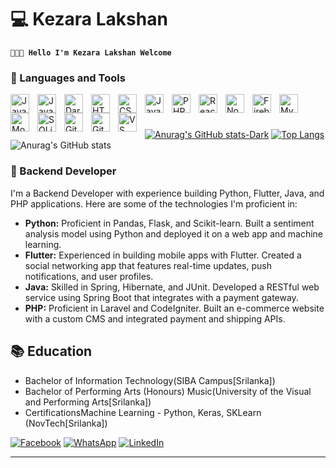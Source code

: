 # 💻 Kezara Lakshan

**` 🧑🏻‍💻 Hello I'm Kezara Lakshan Welcome `**



### 🧰 Languages and Tools


<img align="left" alt="Java" width="30px" style="padding-right:10px;" src="https://cdn.jsdelivr.net/gh/devicons/devicon/icons/java/java-original.svg"/>
<img align="left" alt="Java" width="30px" style="padding-right:10px;" src="https://upload.wikimedia.org/wikipedia/commons/thumb/c/c3/Python-logo-notext.svg/800px-Python-logo-notext.svg.png")

<img align="left" alt="Java" width="30px" style="padding-right:10px;" src="https://upload.wikimedia.org/wikipedia/commons/thumb/0/0d/C_Sharp_wordmark.svg/800px-C_Sharp_wordmark.svg.png"/>
     
<img align="left" alt="Dart" width="30px" style="padding-right:10px;" src="https://cdn.jsdelivr.net/gh/devicons/devicon/icons/dart/dart-original-wordmark.svg" />
<img align="left" alt="HTML" width="30px" style="padding-right:10px;" src="https://cdn.jsdelivr.net/gh/devicons/devicon/icons/html5/html5-plain.svg" />
<img align="left" alt="CSS" width="30px" style="padding-right:10px;" src="https://cdn.jsdelivr.net/gh/devicons/devicon/icons/css3/css3-plain.svg" />
<img align="left" alt="JavaScript" width="30px" style="padding-right:10px;" src="https://cdn.jsdelivr.net/gh/devicons/devicon/icons/javascript/javascript-plain.svg" />
<img align="left" alt="PHP" width="30px" style="padding-right:10px;" src="https://cdn.jsdelivr.net/gh/devicons/devicon/icons/php/php-original.svg" />
<img align="left" alt="React" width="30px" style="padding-right:10px;" src="https://upload.wikimedia.org/wikipedia/commons/thumb/c/cf/Angular_full_color_logo.svg/2048px-Angular_full_color_logo.svg.png" />
<img align="left" alt="NodeJS" width="30px" style="padding-right:10px;" src="https://cdn.jsdelivr.net/gh/devicons/devicon/icons/nodejs/nodejs-original.svg" />
<img align="left" alt="Firebase" width="30px" style="padding-right:10px;" src="https://cdn.jsdelivr.net/gh/devicons/devicon/icons/firebase/firebase-plain.svg" />
<img align="left" alt="Mysql" width="30px" style="padding-right:10px;" src="https://cdn.jsdelivr.net/gh/devicons/devicon/icons/mysql/mysql-original.svg" />
<img align="left" alt="Mongo DB" width="30px" style="padding-right:10px;" src="https://cdn.jsdelivr.net/gh/devicons/devicon/icons/mongodb/mongodb-original.svg" />
<img align="left" alt="SQLite" width="30px" style="padding-right:10px;" src="https://cdn.jsdelivr.net/gh/devicons/devicon/icons/sqlite/sqlite-original.svg" />
<img align="left" alt="Git" width="30px" style="padding-right:10px;" src="https://cdn.jsdelivr.net/gh/devicons/devicon/icons/git/git-original.svg" />
<img align="left" alt="GitHub" width="30px" style="padding-right:10px;" src="https://upload.wikimedia.org/wikipedia/commons/thumb/c/c4/Unity_2021.svg/1920px-Unity_2021.svg.png" />
<img align="left" alt="VS Code" width="30px" style="padding-right:10px;" src="https://cdn.jsdelivr.net/gh/devicons/devicon/icons/vscode/vscode-original.svg" />

<br>

#
[![Anurag's GitHub stats-Dark](https://github-readme-stats.vercel.app/api?username=kezara666&show_icons=true&theme=dark#gh-dark-mode-only)](https://github.com/anuraghazra/github-readme-stats#gh-dark-mode-only)
[![Top Langs](https://github-readme-stats.vercel.app/api/top-langs/?username=kezara666&hide=html,swift,css,CMake,&langs_count=10&layout=compact)](https://github.com/anuraghazra/github-readme-stats)               ![Anurag's GitHub stats](https://github-readme-stats.vercel.app/api?username=kezara666&show_icons=true&theme=radical)


### 🧰 Backend Developer
<p>
      I'm a Backend Developer with experience building Python, Flutter, Java, and PHP applications. Here are some of the technologies I'm proficient in:
    </p>
    <ul>
      <li>
        <strong>Python:</strong> Proficient in Pandas, Flask, and Scikit-learn.
        Built a sentiment analysis model using Python and deployed it on a web app and machine learning.
      </li>
      <li>
        <strong>Flutter:</strong> Experienced in building mobile apps with Flutter. Created a social networking app that features real-time updates, push notifications, and user profiles.
      </li>
      <li>
        <strong>Java:</strong> Skilled in Spring, Hibernate, and JUnit. Developed a RESTful web service using Spring Boot that integrates with a payment gateway.
      </li>
      <li>
        <strong>PHP:</strong> Proficient in Laravel and CodeIgniter. Built an e-commerce website with a custom CMS and integrated payment and shipping APIs.
      </li>
    </ul>
    <h2>📚 Education</h2>
    <ul>
      <li>Bachelor of Information Technology(SIBA Campus[Srilanka])</li>
     <li>Bachelor of Performing Arts (Honours) Music(University of the Visual and Performing Arts[Srilanka])</li>
      <li>CertificationsMachine Learning - Python, Keras, SKLearn (NovTech[Srilanka])
</li>
    </ul>
   
   





<a href='https://web.facebook.com/kehsra/'>![Facebook](https://img.shields.io/badge/Facebook-%231877F2.svg?style=for-the-badge&logo=Facebook&logoColor=white)</a>
<a href='+94768000534'>![WhatsApp](https://img.shields.io/badge/WhatsApp-25D366?style=for-the-badge&logo=whatsapp&logoColor=white)</a>
<a href='https://www.linkedin.com/in/kesara-lakshan/'>![LinkedIn](https://img.shields.io/badge/linkedin-%230077B5.svg?style=for-the-badge&logo=linkedin&logoColor=white)</a>

---



